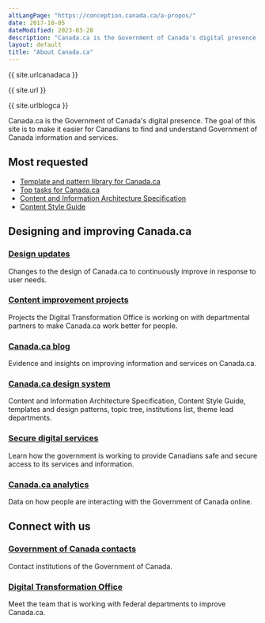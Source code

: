 ```yaml
---
altLangPage: "https://conception.canada.ca/a-propos/"
date: 2017-10-05
dateModified: 2023-03-28
description: "Canada.ca is the Government of Canada's digital presence."
layout: default
title: "About Canada.ca"
---
```

<p>{{ site.urlcanadaca }}</p>
<p>{{  site.url }}</p>
<p>{{ site.urlblogca }}</p>
<div class="row profile">
  <div class="col-md-8">
    <p>Canada.ca is the Government of Canada's digital presence. The goal of this site is to make it easier for Canadians to find and understand Government of Canada information and services.</p>
  </div>
</div>
<div class="row">
  <div class="col-md-4 col-xs-12 pull-right">
    <section class="lnkbx">
      <h2>Most requested</h2>
      <ul>
        <li><a href="{{ site.urlcanadaca }}/en/government/about/design-system/pattern-library.html">Template and pattern library for Canada.ca</a></li>
        <li><a href="{{ site.url }}/about/top-tasks-for-canada-ca.html">Top tasks for Canada.ca</a></li>
        <li><a href="{{ site.url }}/architecture/canada-content-information-architecture-specification.html">Content and Information Architecture Specification</a></li>
        <li><a href="{{ site.url }}/style-guide/">Content Style Guide</a></li>
      </ul>
    </section>
  </div>
  <section class="col-md-8 pull-left gc-drmt">
    <h2>Designing and improving Canada.ca</h2>
    <div class="wb-eqht row">
      <div class="col-md-6">
        <section>
          <h3 class="h5"><a href="{{ site.url }}/about/latest-changes.html">Design updates</a></h3>
          <p>Changes to the design of Canada.ca to continuously improve in response to user needs.</p>
        </section>
      </div>
      <div class="col-md-6">
        <section>
          <h3 class="h5"><a href="{{ site.urlblogca }}/pages/project-overview.html">Content improvement projects</a></h3>
          <p>Projects the Digital Transformation Office is working on with departmental partners to make Canada.ca work better for people.</p>
        </section>
      </div>
      <div class="clearfix"></div>
      <div class="col-md-6">
        <section>
          <h3 class="h5"><a href="{{ site.urlblogca }}">Canada.ca blog</a></h3>
          <p>Evidence and insights on improving information and services on Canada.ca. </p>
        </section>
      </div>
      <div class="col-md-6">
        <section>
          <h3 class="h5"><a href="{{ site.urlcanadaca }}/en/government/about/design-system.html">Canada.ca design system</a></h3>
          <p>Content and Information Architecture Specification, Content Style Guide, templates and design patterns, topic tree, institutions list, theme lead departments.</p>
        </section>
      </div>
      <div class="clearfix"></div>
      <div class="col-md-6">
        <section>
          <h3 class="h5"><a href="{{ site.urlcanadaca }}/en/government/about/secure-digital-services.html">Secure digital services</a></h3>
          <p>Learn how the government is working to provide Canadians safe and secure access to its services and information.</p>
        </section>
      </div>
      <div class="col-md-6">
        <section>
          <h3 class="h5"><a href="{{ site.urlcanadaca }}/en/analytics.html">Canada.ca analytics</a></h3>
          <p>Data on how people are interacting with the Government of Canada online.</p>
        </section>
      </div>
    </div>
  </section>
  <div class="clearfix"></div>
  <section class="col-md-8 pull-left gc-drmt">
    <h2>Connect with us</h2>
    <div class="wb-eqht row">
      <div class="col-md-6">
        <section>
          <h3 class="h5"><a href="{{ site.urlcanadaca }}/en/contact.html">Government of Canada contacts</a></h3>
          <p>Contact institutions of the Government of Canada.</p>
        </section>
      </div>
      <div class="col-md-6">
        <section>
          <h3 class="h5"><a href="{{ site.url }}//about/digital-transformation-office.html">Digital Transformation Office</a></h3>
          <p>Meet the team that is working with federal departments to improve Canada.ca.</p>
        </section>
      </div>
    </div>
  </section>
</div>
